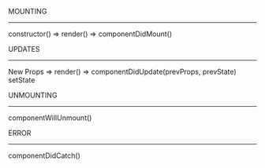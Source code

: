 MOUNTING
______________
constructor() => render() => componentDidMount()


UPDATES
______________
New Props
            => render() => componentDidUpdate(prevProps, prevState)
setState

UNMOUNTING
______________
componentWillUnmount()

ERROR
______________
componentDidCatch()